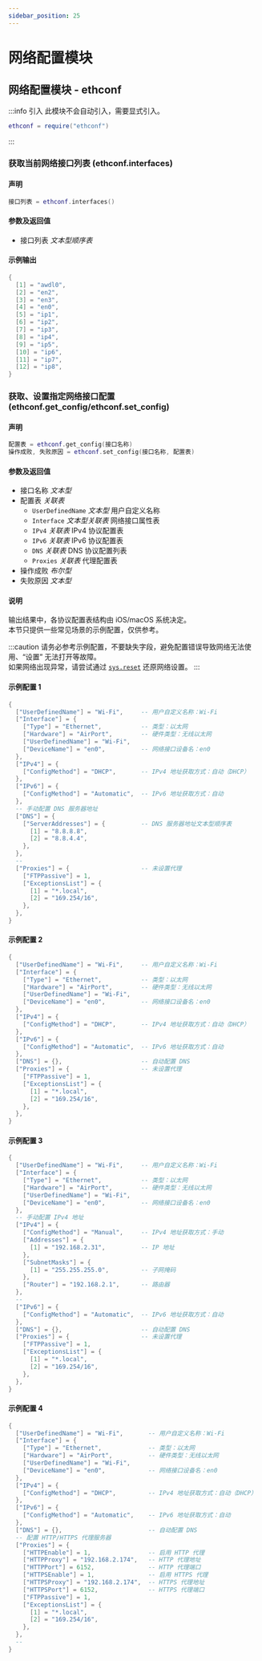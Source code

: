 ```yaml
---
sidebar_position: 25
---
```


# 网络配置模块

## 网络配置模块 - ethconf

:::info 引入
此模块不会自动引入，需要显式引入。

```lua
ethconf = require("ethconf")
```

:::

### 获取当前网络接口列表 \(**ethconf\.interfaces**\)

#### 声明

```lua
接口列表 = ethconf.interfaces()
```

#### 参数及返回值

- 接口列表 *文本型顺序表*

#### 示例输出

```lua title="ethconf.interfaces"
{
  [1] = "awdl0",
  [2] = "en2",
  [3] = "en3",
  [4] = "en0",
  [5] = "ip1",
  [6] = "ip2",
  [7] = "ip3",
  [8] = "ip4",
  [9] = "ip5",
  [10] = "ip6",
  [11] = "ip7",
  [12] = "ip8",
}
```

### 获取、设置指定网络接口配置 \(**ethconf\.get\_config/ethconf\.set\_config**\)

#### 声明

```lua
配置表 = ethconf.get_config(接口名称)
操作成败, 失败原因 = ethconf.set_config(接口名称, 配置表)
```

#### 参数及返回值

- 接口名称 *文本型*
- 配置表 *关联表*
  - `UserDefinedName` *文本型* 用户自定义名称
  - `Interface` *文本型关联表* 网络接口属性表
  - `IPv4` *关联表* IPv4 协议配置表
  - `IPv6` *关联表* IPv6 协议配置表
  - `DNS` *关联表* DNS 协议配置列表
  - `Proxies` *关联表* 代理配置表
- 操作成败 *布尔型*
- 失败原因 *文本型*

#### 说明

输出结果中，各协议配置表结构由 iOS/macOS 系统决定。  
本节只提供一些常见场景的示例配置，仅供参考。

:::caution
请务必参考示例配置，不要缺失字段，避免配置错误导致网络无法使用、“设置” 无法打开等故障。  
如果网络出现异常，请尝试通过 [`sys.reset`](./sys.md#还原-sysreset) 还原网络设置。
:::

#### 示例配置 1

```lua title="DHCP 自动获取地址、手动配置 DNS、未配置代理"
{
  ["UserDefinedName"] = "Wi-Fi",     -- 用户自定义名称：Wi-Fi
  ["Interface"] = {
    ["Type"] = "Ethernet",           -- 类型：以太网
    ["Hardware"] = "AirPort",        -- 硬件类型：无线以太网
    ["UserDefinedName"] = "Wi-Fi",
    ["DeviceName"] = "en0",          -- 网络接口设备名：en0
  },
  ["IPv4"] = {
    ["ConfigMethod"] = "DHCP",       -- IPv4 地址获取方式：自动（DHCP）
  },
  ["IPv6"] = {
    ["ConfigMethod"] = "Automatic",  -- IPv6 地址获取方式：自动
  },
  -- 手动配置 DNS 服务器地址
  ["DNS"] = {
    ["ServerAddresses"] = {          -- DNS 服务器地址文本型顺序表
      [1] = "8.8.8.8",
      [2] = "8.8.4.4",
    },
  },
  --
  ["Proxies"] = {                    -- 未设置代理
    ["FTPPassive"] = 1,
    ["ExceptionsList"] = {
      [1] = "*.local",
      [2] = "169.254/16",
    },
  },
}
```

#### 示例配置 2

```lua title="DHCP 自动获取地址、自动配置 DNS、未配置代理"
{
  ["UserDefinedName"] = "Wi-Fi",     -- 用户自定义名称：Wi-Fi
  ["Interface"] = {
    ["Type"] = "Ethernet",           -- 类型：以太网
    ["Hardware"] = "AirPort",        -- 硬件类型：无线以太网
    ["UserDefinedName"] = "Wi-Fi",
    ["DeviceName"] = "en0",          -- 网络接口设备名：en0
  },
  ["IPv4"] = {
    ["ConfigMethod"] = "DHCP",       -- IPv4 地址获取方式：自动（DHCP）
  },
  ["IPv6"] = {
    ["ConfigMethod"] = "Automatic",  -- IPv6 地址获取方式：自动
  },
  ["DNS"] = {},                      -- 自动配置 DNS
  ["Proxies"] = {                    -- 未设置代理
    ["FTPPassive"] = 1,
    ["ExceptionsList"] = {
      [1] = "*.local",
      [2] = "169.254/16",
    },
  },
}
```

#### 示例配置 3

```lua title="手动配置地址、自动配置 DNS、未配置代理"
{
  ["UserDefinedName"] = "Wi-Fi",     -- 用户自定义名称：Wi-Fi
  ["Interface"] = {
    ["Type"] = "Ethernet",           -- 类型：以太网
    ["Hardware"] = "AirPort",        -- 硬件类型：无线以太网
    ["UserDefinedName"] = "Wi-Fi",
    ["DeviceName"] = "en0",          -- 网络接口设备名：en0
  },
  -- 手动配置 IPv4 地址
  ["IPv4"] = {
    ["ConfigMethod"] = "Manual",     -- IPv4 地址获取方式：手动
    ["Addresses"] = {
      [1] = "192.168.2.31",          -- IP 地址
    },
    ["SubnetMasks"] = {
      [1] = "255.255.255.0",         -- 子网掩码
    },
    ["Router"] = "192.168.2.1",      -- 路由器
  },
  --
  ["IPv6"] = {
    ["ConfigMethod"] = "Automatic",  -- IPv6 地址获取方式：自动
  },
  ["DNS"] = {},                      -- 自动配置 DNS
  ["Proxies"] = {                    -- 未设置代理
    ["FTPPassive"] = 1,
    ["ExceptionsList"] = {
      [1] = "*.local",
      [2] = "169.254/16",
    },
  },
}
```

#### 示例配置 4

```lua title="DHCP 自动获取地址、自动配置 DNS、手动配置代理"
{
  ["UserDefinedName"] = "Wi-Fi",       -- 用户自定义名称：Wi-Fi
  ["Interface"] = {
    ["Type"] = "Ethernet",             -- 类型：以太网
    ["Hardware"] = "AirPort",          -- 硬件类型：无线以太网
    ["UserDefinedName"] = "Wi-Fi",
    ["DeviceName"] = "en0",            -- 网络接口设备名：en0
  },
  ["IPv4"] = {
    ["ConfigMethod"] = "DHCP",         -- IPv4 地址获取方式：自动（DHCP）
  },
  ["IPv6"] = {
    ["ConfigMethod"] = "Automatic",    -- IPv6 地址获取方式：自动
  },
  ["DNS"] = {},                        -- 自动配置 DNS
  -- 配置 HTTP/HTTPS 代理服务器
  ["Proxies"] = {
    ["HTTPEnable"] = 1,                -- 启用 HTTP 代理
    ["HTTPProxy"] = "192.168.2.174",   -- HTTP 代理地址
    ["HTTPPort"] = 6152,               -- HTTP 代理端口
    ["HTTPSEnable"] = 1,               -- 启用 HTTPS 代理
    ["HTTPSProxy"] = "192.168.2.174",  -- HTTPS 代理地址
    ["HTTPSPort"] = 6152,              -- HTTPS 代理端口
    ["FTPPassive"] = 1,
    ["ExceptionsList"] = {
      [1] = "*.local",
      [2] = "169.254/16",
    },
  },
  --
}
```
